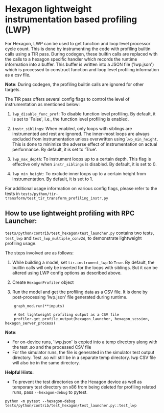 <!--- Licensed to the Apache Software Foundation (ASF) under one -->
<!--- or more contributor license agreements.  See the NOTICE file -->
<!--- distributed with this work for additional information -->
<!--- regarding copyright ownership.  The ASF licenses this file -->
<!--- to you under the Apache License, Version 2.0 (the -->
<!--- "License"); you may not use this file except in compliance -->
<!--- with the License.  You may obtain a copy of the License at -->

<!---   http://www.apache.org/licenses/LICENSE-2.0 -->

<!--- Unless required by applicable law or agreed to in writing, -->
<!--- software distributed under the License is distributed on an -->
<!--- "AS IS" BASIS, WITHOUT WARRANTIES OR CONDITIONS OF ANY -->
<!--- KIND, either express or implied.  See the License for the -->
<!--- specific language governing permissions and limitations -->
<!--- under the License. -->

# Hexagon lightweight instrumentation based profiling (LWP)

For Hexagon, LWP can be used to get function and loop level processor cycle count.
This is done by instrumenting the code with profiling builtin calls using a TIR pass.
During codegen, these builtin calls are replaced with the calls to a hexagon specific
handler which records the runtime information into a buffer.
This buffer is written into a JSON file ('lwp.json') which is processed to construct
function and loop level profiling information as a csv file.

**Note:** During codegen, the profiling builtin calls are ignored for other targets.

The TIR pass offers several config flags to control the level of instrumentation
as mentioned below:

1) `lwp_disable_func_prof`: To disable function level profiling. By default, it is
set to 'False', i.e., the function level profiling is enabled.

2) `instr_siblings`: When enabled, only loops with siblings are instrumented and rest are
ignored. The inner-most loops are always excluded from instrumentation unless overwritten
using `lwp_min_height`. This is done to minimize the adverse effect of instrumentation on
actual performance. By default, it is set to 'True'.

3) `lwp_max_depth`: To instrument loops up to a certain depth. This flag is effective
only when `instr_siblings` is disabled. By default, it is set to 0.

4) `lwp_min_height`: To exclude inner loops up to a certain height from instrumentation.
By default, it is set to 1.

For additional usage information on various config flags, please refer to the tests in
`tests/python/tir-transform/test_tir_transform_profiling_instr.py`


## How to use lightweight profiling with RPC Launcher:

`tests/python/contrib/test_hexagon/test_launcher.py` contains two tests, `test_lwp` and
`test_lwp_multiple_conv2d`, to demonstrate lightweight profiling usage.

The steps involved are as follows:

1) While building a model, set `tir.instrument_lwp` to `True`.
   By default, the builtin calls will only be inserted for the loops with siblings. But it
   can be altered using LWP config options as described above.
2) Create `HexagonProfiler` object

4) Run the model and get the profiling data as a CSV file. It is done by post-processing
   'lwp.json' file generated during runtime.

```
    graph_mod.run(**inputs)

    # Get lightweight profiling output as a CSV file
    profiler.get_profile_output(hexagon_launcher, hexagon_session, hexagon_server_process)
```
**Note:**

- For on-device runs, 'lwp.json' is copied into a temp directory along with the test .so and the processed
  CSV file
- For the simulator runs, the file is generated in the simulator test output directory. Test  .so
  will still be in a separate temp directory. lwp CSV file will also be in the same directory.

**Helpful Hints:**

- To prevent the test directories on the Hexagon device as well as temporary test directory on x86
from being deleted for profiling related runs, pass `--hexagon-debug` to pytest.

```
python -m pytest --hexagon-debug tests/python/contrib/test_hexagon/test_launcher.py::test_lwp
```
